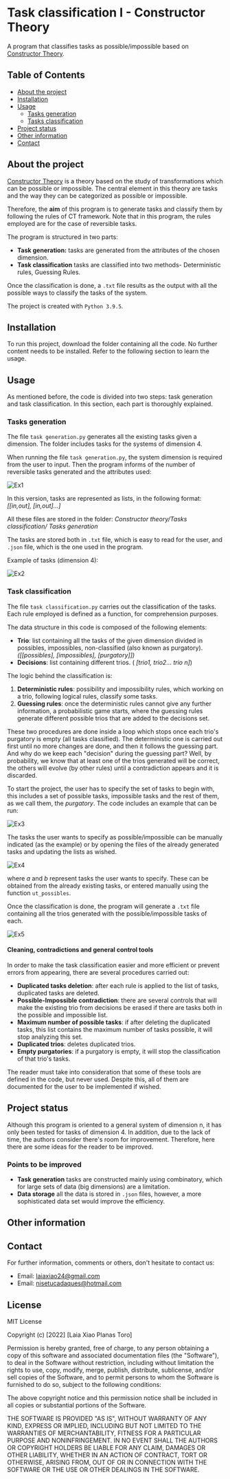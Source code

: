 # Task classification I - Constructor Theory

A program that classifies tasks as possible/impossible based on [Constructor Theory](https://www.constructortheory.org/).

## Table of Contents
* [About the project](##About-the-project)
* [Installation](##Installation)
* [Usage](##Usage)
    * [Tasks generation](###Tasks-generation)
    * [Tasks classification](###Tasks-classification)
* [Project status](##Project-status)
* [Other information](##Other-information) 
* [Contact](##Contact)

## About the project
[Constructor Theory](https://www.constructortheory.org/) is a theory based on the study of transformations which can be possible or impossible.  The central element in this theory are tasks and the way they can be categorized as possible or impossible. 

Therefore, the **aim** of this program is to generate tasks and classify them by following the rules of CT framework. Note that in this program, the rules employed are for the case of reversible tasks.

The program is structured in two parts:
* **Task generation:** tasks are generated from the attributes of the chosen dimension.
* **Task classification** tasks are classified into two methods- Deterministic rules, Guessing Rules.

Once the classification is done, a `.txt` file results as the output with all the possible ways to classify the tasks of the system.

The project is created with `Python 3.9.5`.

## Installation
To run this project, download the folder containing all the code. No further content needs to be installed. Refer to the following section to learn the usage.

## Usage
As mentioned before, the code is divided into two steps: task generation and task classification. In this section, each part is thoroughly explained.

### Tasks generation
The file `task generation.py` generates all the existing tasks given a dimension. The folder includes tasks for the systems of dimension 4. 

When running the file `task generation.py`, the system dimension is required from the user to input. Then the program informs of the number of reversible tasks generated and the attributes used:

![Ex1](https://drive.google.com/uc?export=view&id=12Kl5kslcCBr2hmiJ40ENOYYVwjiLUpDz)

In this version, tasks are represented as lists, in the following format: _[[in,out], [in,out]...]_

All these files are stored in the folder: _Constructor theory/Tasks classification/ Tasks generation_

The tasks are stored both in `.txt` file, which is easy to read for the user, and `.json` file, which is the one used in the program.

Example of tasks (dimension 4):

![Ex2](https://drive.google.com/uc?export=view&id=17SNk9YIeV9GI6XqrwqDHMaZgoRiCBFDK)

### Task classification
The file `task classification.py` carries out the classification of the tasks. Each rule employed is defined as a function, for comprehension purposes.

The data structure in this code is composed of the following elements:
* **Trio**: list containing all the tasks of the given dimension divided in possibles, impossibles, non-classified (also known as purgatory). _([[possibles], [impossibles], [purgatory]])_
* **Decisions**: list containing different trios. ( _[trio1, trio2... trio n]_)

The logic behind the classification is: 
1. **Deterministic rules**: possibility and impossibility rules, which working on a trio, following logical rules, classify some tasks.
2. **Guessing rules**: once the deterministic rules cannot give any further information, a probabilistic game starts, where the guessing rules generate different possible trios that are added to the decisions set. 

These two procedures are done inside a loop which stops once each trio's purgatory is empty (all tasks classified). The deterministic one is carried out first until no more changes are done, and then it follows the guessing part. And why do we keep each "decision" during the guessing part? Well, by probability, we know that at least one of the trios generated will be correct, the others will evolve (by other rules) until a contradiction appears and it is discarded.

To start the project, the user has to specify the set of tasks to begin with, this includes a set of possible tasks, impossible tasks and the rest of them, as we call them, the _purgatory_. The code includes an example that can be run:

![Ex3](https://drive.google.com/uc?export=view&id=1f-HSFD1OTpRkWwcFAp8CoWJ2om2TCuEx)

The tasks the user wants to specify as possible/impossible can be manually indicated (as the example) or by opening the files of the already generated tasks and updating the lists as wished. 

![Ex4](https://drive.google.com/uc?export=view&id=1IKMlXAyyn9Et8EpCjKFTDJVNNaCygaf2)

where _a_ and _b_ represent tasks the user wants to specify. These can be obtained from the already existing tasks, or entered manually using the function `ut_possibles`.

Once the classification is done, the program will generate a `.txt` file containing all the trios generated with the possible/impossible tasks of each.

![Ex5](https://drive.google.com/uc?export=view&id=1C3JLeajNnK93I7tq89C2jmk9mwDFMHw2)

#### Cleaning, contradictions and general control tools
In order to make the task classification easier and more efficient or prevent errors from appearing, there are several procedures carried out:
* **Duplicated tasks deletion**: after each rule is applied to the list of tasks, duplicated tasks are deleted.
* **Possible-Impossible contradiction**: there are several controls that will make the existing trio from decisions be erased if there are tasks both in the possible and impossible list.
* **Maximum number of possible tasks**: if after deleting the duplicated tasks, this list contains the maximum number of tasks possible, it will stop analyzing this set.
* **Duplicated trios**: deletes duplicated trios.
* **Empty purgatories**: if a purgatory is empty, it will stop the classification of that trio's tasks.

The reader must take into consideration that some of these tools are defined in the code, but never used. Despite this, all of them are documented for the user to be implemented if wished.

## Project status
Although this program is oriented to a general system of dimension n, it has only been tested for tasks of dimension 4. In addition, due to the lack of time, the authors consider there's room for improvement. Therefore, here there are some ideas for the reader to be improved.
### Points to be improved
* **Task generation** tasks are constructed mainly using combinatory, which for large sets of data (big dimensions) are a limitation.
* **Data storage** all the data is stored in `.json` files, however, a more sophisticated data set would improve the efficiency.

## Other information
## Contact
For further information, comments or others, don't hesitate to contact us:
* Email: [laiaxiao24@gmail.com](mailto:laiaxiao24@gmail.com)
* Email: [nisetucadaques@hotmail.com](mailto:nisetucadaques@hotmail.com)

## License
MIT License

Copyright (c) [2022] [Laia Xiao Planas Toro]

Permission is hereby granted, free of charge, to any person obtaining a copy
of this software and associated documentation files (the "Software"), to deal
in the Software without restriction, including without limitation the rights
to use, copy, modify, merge, publish, distribute, sublicense, and/or sell
copies of the Software, and to permit persons to whom the Software is
furnished to do so, subject to the following conditions:

The above copyright notice and this permission notice shall be included in all
copies or substantial portions of the Software.

THE SOFTWARE IS PROVIDED "AS IS", WITHOUT WARRANTY OF ANY KIND, EXPRESS OR
IMPLIED, INCLUDING BUT NOT LIMITED TO THE WARRANTIES OF MERCHANTABILITY,
FITNESS FOR A PARTICULAR PURPOSE AND NONINFRINGEMENT. IN NO EVENT SHALL THE
AUTHORS OR COPYRIGHT HOLDERS BE LIABLE FOR ANY CLAIM, DAMAGES OR OTHER
LIABILITY, WHETHER IN AN ACTION OF CONTRACT, TORT OR OTHERWISE, ARISING FROM,
OUT OF OR IN CONNECTION WITH THE SOFTWARE OR THE USE OR OTHER DEALINGS IN THE
SOFTWARE.
